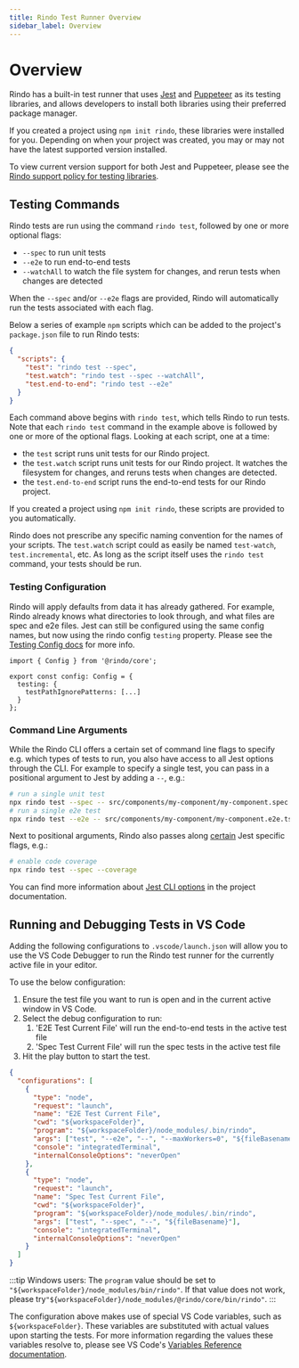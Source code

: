 ```yaml
---
title: Rindo Test Runner Overview
sidebar_label: Overview
---
```


# Overview

Rindo has a built-in test runner that uses [Jest](https://jestjs.io/) and [Puppeteer](https://pptr.dev/) as its testing libraries, and allows developers to install both libraries using their preferred package manager.

If you created a project using `npm init rindo`, these libraries were installed for you. Depending on when your project was created, you may or may not have the latest supported version installed.

To view current version support for both Jest and Puppeteer, please see the [Rindo support policy for testing libraries](../../reference/support-policy.md#testing-libraries).

## Testing Commands

Rindo tests are run using the command `rindo test`, followed by one or more optional flags:

- `--spec` to run unit tests
- `--e2e` to run end-to-end tests
- `--watchAll` to watch the file system for changes, and rerun tests when changes are detected

When the `--spec` and/or `--e2e` flags are provided, Rindo will automatically run the tests associated with each flag.

Below a series of example `npm` scripts which can be added to the project's `package.json` file to run Rindo tests:

```json
{
  "scripts": {
    "test": "rindo test --spec",
    "test.watch": "rindo test --spec --watchAll",
    "test.end-to-end": "rindo test --e2e"
  }
}
```

Each command above begins with `rindo test`, which tells Rindo to run tests. Note that each `rindo test` command
in the example above is followed by one or more of the optional flags. Looking at each script, one at a time:

- the `test` script runs unit tests for our Rindo project.
- the `test.watch` script runs unit tests for our Rindo project. It watches the filesystem for changes, and reruns
  tests when changes are detected.
- the `test.end-to-end` script runs the end-to-end tests for our Rindo project.

If you created a project using `npm init rindo`, these scripts are provided to you automatically.

Rindo does not prescribe any specific naming convention for the names of your scripts. The `test.watch` script could as easily be named `test-watch`, `test.incremental`, etc. As long as the script itself uses the `rindo test` command, your tests should be run.

### Testing Configuration

Rindo will apply defaults from data it has already gathered. For example, Rindo already knows what directories to look through, and what files are spec and e2e files. Jest can still be configured using the same config names, but now using the rindo config `testing` property. Please see the [Testing Config docs](./02-config.md) for more info.

```tsx
import { Config } from '@rindo/core';

export const config: Config = {
  testing: {
    testPathIgnorePatterns: [...]
  }
};
```

### Command Line Arguments

While the Rindo CLI offers a certain set of command line flags to specify e.g. which types of tests to run, you also have access to all Jest options through the CLI. For example to specify a single test, you can pass in a positional argument to Jest by adding a `--`, e.g.:

```sh
# run a single unit test
npx rindo test --spec -- src/components/my-component/my-component.spec.ts
# run a single e2e test
npx rindo test --e2e -- src/components/my-component/my-component.e2e.ts
```

Next to positional arguments, Rindo also passes along [certain](https://github.com/familyjs/rindo/blob/1fade6dcf2b0543e2102d8237435d034126a411e/src/cli/config-flags.ts#L38-L85) Jest specific flags, e.g.:

```sh
# enable code coverage
npx rindo test --spec --coverage
```

You can find more information about [Jest CLI options](https://jestjs.io/docs/cli) in the project documentation.

## Running and Debugging Tests in VS Code

Adding the following configurations to `.vscode/launch.json` will allow you to use the VS Code Debugger to run the Rindo test runner for the currently active file in your editor.

To use the below configuration:

1. Ensure the test file you want to run is open and in the current active window in VS Code.
2. Select the debug configuration to run:
   1. 'E2E Test Current File' will run the end-to-end tests in the active test file
   2. 'Spec Test Current File' will run the spec tests in the active test file
3. Hit the play button to start the test.

```json title=".vscode/launch.json"
{
  "configurations": [
    {
      "type": "node",
      "request": "launch",
      "name": "E2E Test Current File",
      "cwd": "${workspaceFolder}",
      "program": "${workspaceFolder}/node_modules/.bin/rindo",
      "args": ["test", "--e2e", "--", "--maxWorkers=0", "${fileBasename}"],
      "console": "integratedTerminal",
      "internalConsoleOptions": "neverOpen"
    },
    {
      "type": "node",
      "request": "launch",
      "name": "Spec Test Current File",
      "cwd": "${workspaceFolder}",
      "program": "${workspaceFolder}/node_modules/.bin/rindo",
      "args": ["test", "--spec", "--", "${fileBasename}"],
      "console": "integratedTerminal",
      "internalConsoleOptions": "neverOpen"
    }
  ]
}
```

:::tip
Windows users: The `program` value should be set to `"${workspaceFolder}/node_modules/bin/rindo"`.
If that value does not work, please try`"${workspaceFolder}/node_modules/@rindo/core/bin/rindo"`.
:::

The configuration above makes use of special VS Code variables, such as `${workspaceFolder}`. These variables are substituted with actual values upon starting the tests. For more information regarding the values these variables resolve to, please see VS Code's [Variables Reference documentation](https://code.visualstudio.com/docs/editor/variables-reference).
